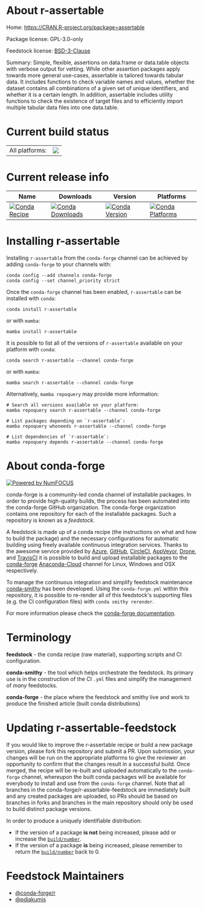 About r-assertable
==================

Home: https://CRAN.R-project.org/package=assertable

Package license: GPL-3.0-only

Feedstock license: [BSD-3-Clause](https://github.com/conda-forge/r-assertable-feedstock/blob/main/LICENSE.txt)

Summary: Simple, flexible, assertions on data.frame or data.table objects with verbose output for vetting. While other assertion packages apply towards more general use-cases, assertable is tailored towards tabular data. It includes functions to check variable names and values, whether the dataset contains all combinations of a given set of unique identifiers, and whether it is a certain length. In addition, assertable includes utility functions to check the existence of target files and to efficiently import multiple tabular data files into one data.table.

Current build status
====================


<table><tr><td>All platforms:</td>
    <td>
      <a href="https://dev.azure.com/conda-forge/feedstock-builds/_build/latest?definitionId=14328&branchName=main">
        <img src="https://dev.azure.com/conda-forge/feedstock-builds/_apis/build/status/r-assertable-feedstock?branchName=main">
      </a>
    </td>
  </tr>
</table>

Current release info
====================

| Name | Downloads | Version | Platforms |
| --- | --- | --- | --- |
| [![Conda Recipe](https://img.shields.io/badge/recipe-r--assertable-green.svg)](https://anaconda.org/conda-forge/r-assertable) | [![Conda Downloads](https://img.shields.io/conda/dn/conda-forge/r-assertable.svg)](https://anaconda.org/conda-forge/r-assertable) | [![Conda Version](https://img.shields.io/conda/vn/conda-forge/r-assertable.svg)](https://anaconda.org/conda-forge/r-assertable) | [![Conda Platforms](https://img.shields.io/conda/pn/conda-forge/r-assertable.svg)](https://anaconda.org/conda-forge/r-assertable) |

Installing r-assertable
=======================

Installing `r-assertable` from the `conda-forge` channel can be achieved by adding `conda-forge` to your channels with:

```
conda config --add channels conda-forge
conda config --set channel_priority strict
```

Once the `conda-forge` channel has been enabled, `r-assertable` can be installed with `conda`:

```
conda install r-assertable
```

or with `mamba`:

```
mamba install r-assertable
```

It is possible to list all of the versions of `r-assertable` available on your platform with `conda`:

```
conda search r-assertable --channel conda-forge
```

or with `mamba`:

```
mamba search r-assertable --channel conda-forge
```

Alternatively, `mamba repoquery` may provide more information:

```
# Search all versions available on your platform:
mamba repoquery search r-assertable --channel conda-forge

# List packages depending on `r-assertable`:
mamba repoquery whoneeds r-assertable --channel conda-forge

# List dependencies of `r-assertable`:
mamba repoquery depends r-assertable --channel conda-forge
```


About conda-forge
=================

[![Powered by
NumFOCUS](https://img.shields.io/badge/powered%20by-NumFOCUS-orange.svg?style=flat&colorA=E1523D&colorB=007D8A)](https://numfocus.org)

conda-forge is a community-led conda channel of installable packages.
In order to provide high-quality builds, the process has been automated into the
conda-forge GitHub organization. The conda-forge organization contains one repository
for each of the installable packages. Such a repository is known as a *feedstock*.

A feedstock is made up of a conda recipe (the instructions on what and how to build
the package) and the necessary configurations for automatic building using freely
available continuous integration services. Thanks to the awesome service provided by
[Azure](https://azure.microsoft.com/en-us/services/devops/), [GitHub](https://github.com/),
[CircleCI](https://circleci.com/), [AppVeyor](https://www.appveyor.com/),
[Drone](https://cloud.drone.io/welcome), and [TravisCI](https://travis-ci.com/)
it is possible to build and upload installable packages to the
[conda-forge](https://anaconda.org/conda-forge) [Anaconda-Cloud](https://anaconda.org/)
channel for Linux, Windows and OSX respectively.

To manage the continuous integration and simplify feedstock maintenance
[conda-smithy](https://github.com/conda-forge/conda-smithy) has been developed.
Using the ``conda-forge.yml`` within this repository, it is possible to re-render all of
this feedstock's supporting files (e.g. the CI configuration files) with ``conda smithy rerender``.

For more information please check the [conda-forge documentation](https://conda-forge.org/docs/).

Terminology
===========

**feedstock** - the conda recipe (raw material), supporting scripts and CI configuration.

**conda-smithy** - the tool which helps orchestrate the feedstock.
                   Its primary use is in the construction of the CI ``.yml`` files
                   and simplify the management of *many* feedstocks.

**conda-forge** - the place where the feedstock and smithy live and work to
                  produce the finished article (built conda distributions)


Updating r-assertable-feedstock
===============================

If you would like to improve the r-assertable recipe or build a new
package version, please fork this repository and submit a PR. Upon submission,
your changes will be run on the appropriate platforms to give the reviewer an
opportunity to confirm that the changes result in a successful build. Once
merged, the recipe will be re-built and uploaded automatically to the
`conda-forge` channel, whereupon the built conda packages will be available for
everybody to install and use from the `conda-forge` channel.
Note that all branches in the conda-forge/r-assertable-feedstock are
immediately built and any created packages are uploaded, so PRs should be based
on branches in forks and branches in the main repository should only be used to
build distinct package versions.

In order to produce a uniquely identifiable distribution:
 * If the version of a package **is not** being increased, please add or increase
   the [``build/number``](https://docs.conda.io/projects/conda-build/en/latest/resources/define-metadata.html#build-number-and-string).
 * If the version of a package **is** being increased, please remember to return
   the [``build/number``](https://docs.conda.io/projects/conda-build/en/latest/resources/define-metadata.html#build-number-and-string)
   back to 0.

Feedstock Maintainers
=====================

* [@conda-forge/r](https://github.com/conda-forge/r/)
* [@pdiakumis](https://github.com/pdiakumis/)

